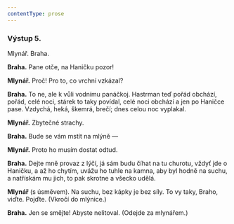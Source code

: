 ```yaml
---
contentType: prose
---
```


### Výstup 5.

Mlynář. Braha. 

**Braha.** Pane otče, na Haničku pozor!

**Mlynář.** Proč! Pro to, co vrchní vzkázal?

**Braha.** To ne, ale k vůli vodnímu panáčkoj. Hastrman teď pořád obchází, pořád, celé noci, stárek to taky povídal, celé noci obchází a jen po Haničce pase. Vzdychá, heká, škemrá, brečí; dnes celou noc vyplakal.

**Mlynář.** Zbytečné strachy.

**Braha.** Bude se vám mstít na mlýně —

**Mlynář.** Proto ho musím dostat odtud.

**Braha.** Dejte mně provaz z lýčí, já sám budu číhat na tu churotu, vždyť jde o Haničku, a až ho chytím, uvážu ho tuhle na kamna, aby byl hodně na suchu, a natřískám mu jich, to pak skrotne a všecko udělá.

**Mlynář** (s úsměvem). Na suchu, bez kápky je bez síly. To vy taky, Braho, viďte. Pojďte. (Vkročí do mlýnice.)

**Braha.** Jen se smějte! Abyste nelitoval. (Odejde za mlynářem.)
